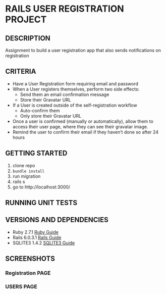 # RAILS USER REGISTRATION PROJECT

## DESCRIPTION
Assignment to build a user registration app that also sends notifications on registration

## CRITERIA
- Have a User Registration form requiring email and password
- When a User registers themselves, perform two side effects:
  - Send them an email confirmation message
  - Store their Gravatar URL
- If a User is created outside of the self-registration workflow
  - Auto-confirm them
  - Only store their Gravatar URL
- Once a user is confirmed (manually or automatically), allow them to access their user page, where they can see their gravatar image.
- Remind the user to confirm their email if they haven’t done so after 24 hours

## GETTING STARTED
1. clone repo
2. ```bundle install```
3. run migration
4. rails s
5. go to http://localhost:3000/

## RUNNING UNIT TESTS


## VERSIONS AND DEPENDENCIES
* Ruby 2.7.1 [Ruby Guide](https://ruby-doc.org/core-2.7.1/)
* Rails 6.0.3.1 [Rails Guide](http://guides.rubyonrails.org/v6.0.3.1/)
* SQLITE3 1.4.2 [SQLITE3 Guide](https://www.rubydoc.info/gems/sqlite3/1.4.2)

## SCREENSHOTS
### Registration PAGE

### USERS PAGE

